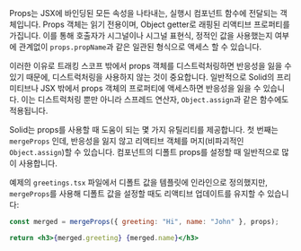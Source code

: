 Props는 JSX에 바인딩된 모든 속성을 나타내는, 실행시 컴포넌트 함수에 전달되는 객체입니다. Props 객체는 읽기 전용이며, Object getter로 래핑된 리액티브 프로퍼티를 가집니다. 이를 통해 호출자가 시그널이나 시그널 표현식, 정적인 값을 사용했는지 여부에 관계없이 `props.propName`과 같은 일관된 형식으로 액세스 할 수 있습니다.

이러한 이유로 트래킹 스코프 밖에서 props 객체를 디스트럭처링하면 반응성을 잃을 수 있기 때문에, 디스트럭처링을 사용하지 않는 것이 중요합니다. 일반적으로 Solid의 프리미티브나 JSX 밖에서 props 객체의 프로퍼티에 액세스하면 반응성을 잃을 수 있습니다. 이는 디스트럭처링 뿐만 아니라 스프레드 연산자, `Object.assign`과 같은 함수에도 적용됩니다.

Solid는 props를 사용할 때 도움이 되는 몇 가지 유틸리티를 제공합니다. 첫 번째는 `mergeProps` 인데, 반응성을 잃지 않고 리액티브 객체를 머지(비파괴적인 `Object.assign`)할 수 있습니다. 컴포넌트의 디폴트 props를 설정할 때 일반적으로 많이 사용합니다.

예제의 `greetings.tsx` 파일에서 디폴트 값을 템플릿에 인라인으로 정의했지만, `mergeProps`를 사용해 디폴트 값을 설정할 때도 리액티브 업데이트를 유지할 수 있습니다:

```jsx
const merged = mergeProps({ greeting: "Hi", name: "John" }, props);

return <h3>{merged.greeting} {merged.name}</h3>
```
